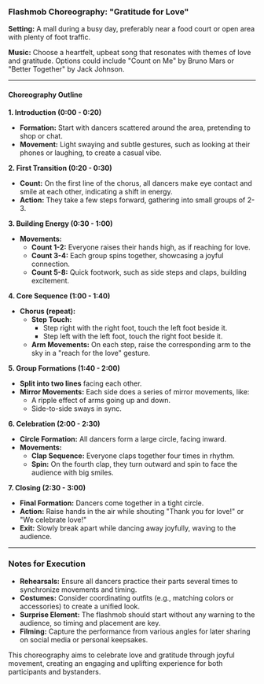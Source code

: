 ### Flashmob Choreography: "Gratitude for Love"

**Setting:** A mall during a busy day, preferably near a food court or open area with plenty of foot traffic. 

**Music:** Choose a heartfelt, upbeat song that resonates with themes of love and gratitude. Options could include "Count on Me" by Bruno Mars or "Better Together" by Jack Johnson.

---

#### Choreography Outline

**1. Introduction (0:00 - 0:20)**
- **Formation:** Start with dancers scattered around the area, pretending to shop or chat.
- **Movement:** Light swaying and subtle gestures, such as looking at their phones or laughing, to create a casual vibe.

**2. First Transition (0:20 - 0:30)**
- **Count:** On the first line of the chorus, all dancers make eye contact and smile at each other, indicating a shift in energy.
- **Action:** They take a few steps forward, gathering into small groups of 2-3.

**3. Building Energy (0:30 - 1:00)**
- **Movements:** 
  - **Count 1-2:** Everyone raises their hands high, as if reaching for love.
  - **Count 3-4:** Each group spins together, showcasing a joyful connection.
  - **Count 5-8:** Quick footwork, such as side steps and claps, building excitement.

**4. Core Sequence (1:00 - 1:40)**
- **Chorus (repeat):**
  - **Step Touch:** 
    - Step right with the right foot, touch the left foot beside it.
    - Step left with the left foot, touch the right foot beside it.
  - **Arm Movements:** On each step, raise the corresponding arm to the sky in a "reach for the love" gesture.
  
**5. Group Formations (1:40 - 2:00)**
- **Split into two lines** facing each other.
- **Mirror Movements:** Each side does a series of mirror movements, like:
  - A ripple effect of arms going up and down.
  - Side-to-side sways in sync.

**6. Celebration (2:00 - 2:30)**
- **Circle Formation:** All dancers form a large circle, facing inward.
- **Movements:**
  - **Clap Sequence:** Everyone claps together four times in rhythm.
  - **Spin:** On the fourth clap, they turn outward and spin to face the audience with big smiles.

**7. Closing (2:30 - 3:00)**
- **Final Formation:** Dancers come together in a tight circle.
- **Action:** Raise hands in the air while shouting "Thank you for love!" or "We celebrate love!"
- **Exit:** Slowly break apart while dancing away joyfully, waving to the audience.

---

### Notes for Execution
- **Rehearsals:** Ensure all dancers practice their parts several times to synchronize movements and timing.
- **Costumes:** Consider coordinating outfits (e.g., matching colors or accessories) to create a unified look.
- **Surprise Element:** The flashmob should start without any warning to the audience, so timing and placement are key.
- **Filming:** Capture the performance from various angles for later sharing on social media or personal keepsakes.

This choreography aims to celebrate love and gratitude through joyful movement, creating an engaging and uplifting experience for both participants and bystanders.